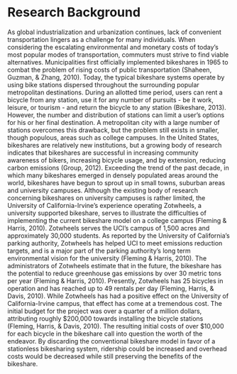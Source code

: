 # Research Background

As global industrialization and urbanization continues, lack of convenient transportation lingers as a challenge for many individuals.  When considering the escalating environmental and monetary costs of today’s most popular modes of transportation, commuters must strive to find viable alternatives.  Municipalities first officially implemented bikeshares in 1965 to combat the problem of rising costs of public transportation (Shaheen, Guzman, & Zhang, 2010).  Today, the typical bikeshare systems operate by using bike stations dispersed throughout the surrounding popular metropolitan destinations.  During an allotted time period, users can rent a bicycle from any station, use it for any number of pursuits - be it work, leisure, or tourism - and return the bicycle to any station (Bikeshare, 2013).  However, the number and distribution of stations can limit a user’s options for his or her final destination.  A metropolitan city with a large number of stations overcomes this drawback, but the problem still exists in smaller, though populous, areas such as college campuses.
In the United States, bikeshares are relatively new institutions, but a growing body of research indicates that bikeshares are successful in increasing community awareness of bikers, increasing bicycle usage, and by extension, reducing carbon emissions (Group, 2012).  Exceeding the trend of the past decade, in which many bikeshares emerged in densely populated areas around the world, bikeshares have begun to sprout up in small towns, suburban areas and university campuses.  Although the existing body of research concerning bikeshares on university campuses is rather limited, the University of California-Irvine’s experience operating Zotwheels, a university supported bikeshare, serves to illustrate the difficulties of implementing the current bikeshare model on a college campus (Fleming & Harris, 2010).
Zotwheels serves the UCI’s campus of 1,500 acres and approximately 30,000 students.  As reported by the University of California’s parking authority, Zotwheels has helped UCI to meet emissions reduction targets, and is a major part of the parking authority’s long term environmental vision for the university (Fleming & Harris, 2010).  The administrators of Zotwheels estimate that in the future, the bikeshare has the potential to reduce greenhouse gas emissions by over 30 metric tons per year (Fleming & Harris, 2010).  Presently, Zotwheels has 25 bicycles in operation and has reached up to 49 rentals per day (Fleming, Harris, & Davis, 2010).  While Zotwheels has had a positive effect on the University of California-Irvine campus, that effect has come at a tremendous cost.  The initial budget for the project was over a quarter of a million dollars, attributing roughly $200,000 towards installing the bicycle stations (Fleming, Harris, & Davis, 2010).  The resulting initial costs of over $10,000 for each bicycle in the bikeshare call into question the worth of the endeavor.  By discarding the conventional bikeshare model in favor of a stationless bikesharing system, ridership could be increased and overhead costs would be decreased while still preserving the benefits of the bikeshare.
